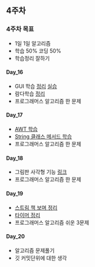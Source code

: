 ## 4주차

### 4주차 목표

- 1일 1일 알고리즘
- 학습 50% 코딩 50%
- 학습정리 잘하기

#### Day_16

- GUI 학습 [정리](https://bold-antimatter-94b.notion.site/Swing-c9945b21c07f400b8aad2638fb9c6d78) [실습](https://github.com/nohriter/Dynamic_Beat)
- 람다학습 [정리](https://www.notion.so/Lambda-expression-d7802c1846b34a059252d69c32ad7f8f)
- 프로그래머스 알고리즘 한 문제

#### Day_17

- [AWT 학습](https://bold-antimatter-94b.notion.site/AWT-3d9b2d861ce84b7996e2b1871ce713c3)
- [String 클래스 메서드 학습](https://bold-antimatter-94b.notion.site/e6cbefb9a6794213afb54f378f965633)
- 프로그래머스 알고리즘 한 문제

#### Day_18

- 그림판 사각형 기능 [링크](https://github.com/nohriter/PaintBrush)
- 프로그래머스 알고리즘 한 문제

#### Day_19

- [스트림 책 보며 정리](https://bold-antimatter-94b.notion.site/ea165cb880fc4e8e91034c2957541b0e)
- [타이머 정리](https://bold-antimatter-94b.notion.site/Java-util-Timer-8f09905b5b9d4b2089c2ed4422620a1d)
- 프로그래머스 알고리즘 쉬운 3문제

#### Day_20
- 알고리즘 문제풀기
- 깃 커밋단위에 대한 생각
